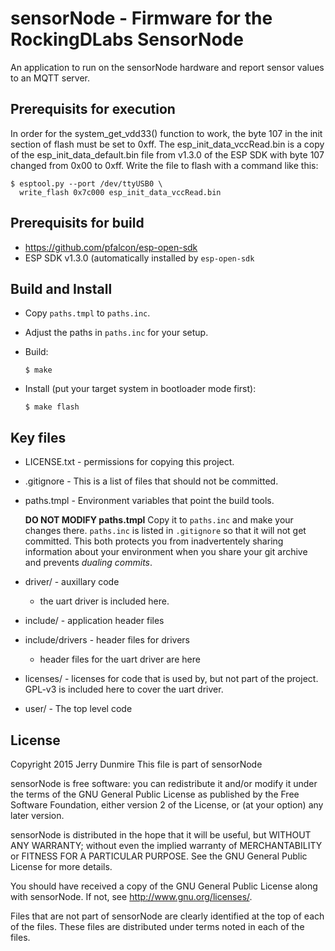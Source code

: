sensorNode - Firmware for the RockingDLabs SensorNode
=====================================================
An application to run on the sensorNode hardware and report sensor
values to an MQTT server.


Prerequisits for execution
--------------------------
In order for the system_get_vdd33() function to work,
the byte 107 in the init section of flash must be set to 0xff.
The esp_init_data_vccRead.bin is a copy of the esp_init_data_default.bin
file from v1.3.0 of the ESP SDK with byte 107 changed from 0x00 to 0xff.
Write the file to flash with a command like this:

    $ esptool.py --port /dev/ttyUSB0 \
      write_flash 0x7c000 esp_init_data_vccRead.bin


Prerequisits for build
----------------------
  * https://github.com/pfalcon/esp-open-sdk
  * ESP SDK v1.3.0 (automatically installed by `esp-open-sdk`


Build and Install
----------------------
  * Copy `paths.tmpl` to `paths.inc`.
  * Adjust the paths in `paths.inc` for your setup.
  * Build:

        $ make

  * Install (put your target system in bootloader mode first):

        $ make flash

Key files
------------------------
  * LICENSE.txt - permissions for copying this project.

  * .gitignore - This is a list of files that should not be committed.

  * paths.tmpl - Environment variables that point the build tools.

      __DO NOT MODIFY paths.tmpl__ Copy it to `paths.inc` and make your
      changes there. `paths.inc` is listed in `.gitignore` so that it
      will not get committed. This both protects you from inadvertentely
      sharing information about your environment when you share your git
      archive and prevents _dualing commits_.

  * driver/ - auxillary code
      - the uart driver is included here.

  * include/ - application header files

  * include/drivers - header files for drivers
      - header files for the uart driver are here

  * licenses/ - licenses for code that is used by, but not part of the
      project. GPL-v3 is included here to cover the uart driver.

  * user/ - The top level code

License
-------
Copyright 2015 Jerry Dunmire
This file is part of sensorNode

sensorNode is free software: you can redistribute it and/or modify
it under the terms of the GNU General Public License as published by
the Free Software Foundation, either version 2 of the License, or
(at your option) any later version.

sensorNode is distributed in the hope that it will be useful,
but WITHOUT ANY WARRANTY; without even the implied warranty of
MERCHANTABILITY or FITNESS FOR A PARTICULAR PURPOSE.  See the
GNU General Public License for more details.

You should have received a copy of the GNU General Public License
along with sensorNode.  If not, see <http://www.gnu.org/licenses/>.

Files that are not part of sensorNode are clearly identified at the top
of each of the files. These files are distributed under terms noted in each
of the files.

